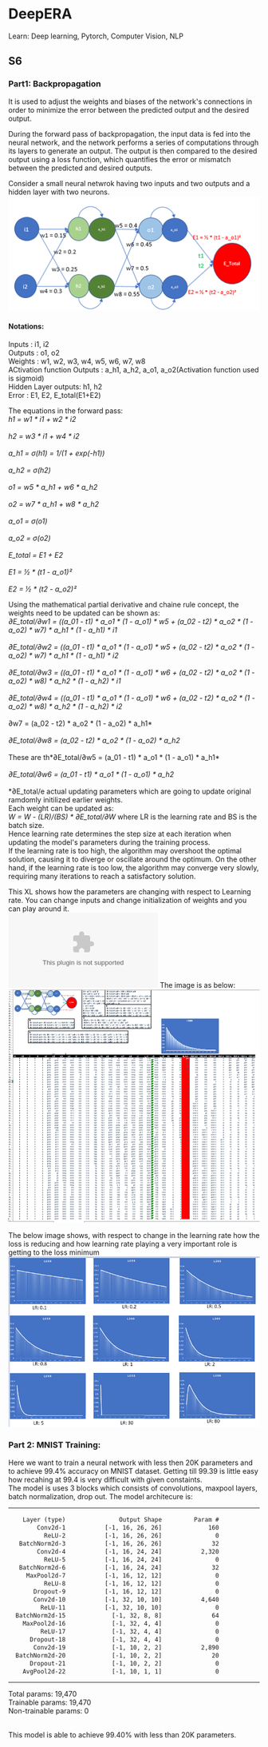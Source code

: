 # DeepERA
Learn: Deep learning, Pytorch, Computer Vision, NLP

## S6
### Part1: Backpropagation
It is used to adjust the weights and biases of the network's connections in order to minimize the error between the predicted output and the desired output.<br>

During the forward pass of backpropagation, the input data is fed into the neural network, and the network performs a series of computations through its layers to generate an output. The output is then compared to the desired output using a loss function, which quantifies the error or mismatch between the predicted and desired outputs.

Consider a small neural netwrok having two inputs and two outputs and a hidden layer with two neurons.<br>
![Neural Network](./Assets/Back_PropNN.PNG)

#### Notations: 
Inputs  :   i1, i2<br>
Outputs :   o1, o2<br>
Weights :   w1, w2, w3, w4, w5, w6, w7, w8<br>
ACtivation function Outputs : a_h1, a_h2, a_o1, a_o2(Activation function used is sigmoid)<br>
Hidden Layer outputs: h1, h2<br>
Error   :   E1, E2, E_total(E1+E2)<br>

The equations in the forward pass:<br>
*h1 = w1 \* i1 + w2 \* i2*<br>		
*h2 = w3 \* i1 + w4 \* i2*<br>	
*a_h1 = σ(h1) = 1/(1 + exp(-h1))*	<br>	
*a_h2 = σ(h2)*	<br>	
*o1 = w5 \* a_h1 + w6 \* a_h2*	<br>	
*o2 = w7 \* a_h1 + w8 \* a_h2*		<br>	
*a_o1 = σ(o1)*	<br>		
*a_o2 = σ(o2)*<br>			
*E_total = E1 + E2*	<br>		
*E1 = ½ \* (t1 - a_o1)²*	<br>		
*E2 = ½ \* (t2 - a_o2)²*	<br>		

Using the mathematical partial derivative and chaine rule concept, the weights need to be updated can be shown as:<br>
*∂E_total/∂w1 = ((a_01 - t1) \* a_o1 \* (1 - a_o1) \* w5 +  (a_02 - t2) \* a_o2 \* (1 - a_o2) \* w7) \* a_h1 \* (1 - a_h1) \* i1*<br>												
*∂E_total/∂w2 = ((a_01 - t1) \* a_o1 \* (1 - a_o1) \* w5 +  (a_02 - t2) \* a_o2 \* (1 - a_o2) \* w7) \* a_h1 \* (1 - a_h1) \* i2*<br>										
*∂E_total/∂w3 = ((a_01 - t1) \* a_o1 \* (1 - a_o1) \* w6 +  (a_02 - t2) \* a_o2 \* (1 - a_o2) \* w8) \* a_h2 \* (1 - a_h2) \* i1*<br>											
*∂E_total/∂w4 = ((a_01 - t1) \* a_o1 \* (1 - a_o1) \* w6 +  (a_02 - t2) \* a_o2 \* (1 - a_o2) \* w8) \* a_h2 \* (1 - a_h2) \* i2*<br>											
∂w7 = (a_02 - t2) \* a_o2 \* (1 - a_o2) \*  a_h1*<br>					
*∂E_total/∂w8 = (a_02 - t2) \* a_o2 \* (1 - a_o2) \*  a_h2*<br>					
These are th*∂E_total/∂w5 = (a_01 - t1) \* a_o1 \* (1 - a_o1) \*  a_h1*<br>					
*∂E_total/∂w6 = (a_01 - t1) \* a_o1 \* (1 - a_o1) \*  a_h2*<br>				
*∂E_total/e actual updating parameters which are going to update original ramdomly initilized earlier weights.<br>
Each weight can be updated as:<br>
*W = W - (LR)/(BS) \* ∂E_total/∂W* where LR is the learning rate and BS is the batch size. <br>
Hence learning rate determines the step size at each iteration when updating the model's parameters during the training process. <br>
If the learning rate is too high, the algorithm may overshoot the optimal solution, causing it to diverge or oscillate around the optimum. On the other hand, if the learning rate is too low, the algorithm may converge very slowly, requiring many iterations to reach a satisfactory solution.<br>

This XL shows how the parameters are changing with respect to Learning rate. You can change inputs and change initialization of weights and you can play around it.<br>
![BackPropagation Intuition](./Assets/BackProp_intuition.xlsx)
The image is as below:<br>
![BP_Image](./Assets/BackPropXL.PNG)

The below image shows, with respect to change in the learning rate how the loss is reducing and how learning rate playing a very important role is getting to the loss minimum<br>
![LR](./Assets/LR.PNG)

### Part 2: MNIST Training:

Here we want to train a neural network with less then 20K parameters and to achieve 99.4% accuracy on MNIST dataset. Getting till 99.39 is little easy how recahing at 99.4 is very difficult with given constaints.<br>
The model is uses 3 blocks which consists of convolutions, maxpool layers, batch normalization, drop out.
The model architecure is:<br>

----------------------------------------------------------------
        Layer (type)               Output Shape         Param #
            Conv2d-1           [-1, 16, 26, 26]             160
              ReLU-2           [-1, 16, 26, 26]               0
       BatchNorm2d-3           [-1, 16, 26, 26]              32
            Conv2d-4           [-1, 16, 24, 24]           2,320
              ReLU-5           [-1, 16, 24, 24]               0
       BatchNorm2d-6           [-1, 16, 24, 24]              32
         MaxPool2d-7           [-1, 16, 12, 12]               0
              ReLU-8           [-1, 16, 12, 12]               0
           Dropout-9           [-1, 16, 12, 12]               0
           Conv2d-10           [-1, 32, 10, 10]           4,640
             ReLU-11           [-1, 32, 10, 10]               0
      BatchNorm2d-15             [-1, 32, 8, 8]              64
        MaxPool2d-16             [-1, 32, 4, 4]               0
             ReLU-17             [-1, 32, 4, 4]               0
          Dropout-18             [-1, 32, 4, 4]               0
           Conv2d-19             [-1, 10, 2, 2]           2,890
      BatchNorm2d-20             [-1, 10, 2, 2]              20
          Dropout-21             [-1, 10, 2, 2]               0
        AvgPool2d-22             [-1, 10, 1, 1]               0
----------------------------------------------------------------
Total params: 19,470<br>
Trainable params: 19,470<br>
Non-trainable params: 0<br>
<br>

This model is able to achieve 99.40% with less than 20K parameters.
